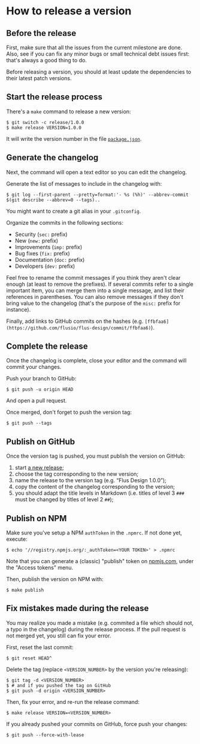 # How to release a version

## Before the release

First, make sure that all the issues from the current milestone are done.
Also, see if you can fix any minor bugs or small technical debt issues first: that's always a good thing to do.

Before releasing a version, you should at least update the dependencies to their latest patch versions.

## Start the release process

There's a `make` command to release a new version:

```console
$ git switch -c release/1.0.0
$ make release VERSION=1.0.0
```

It will write the version number in the file [`package.json`](/package.json).

## Generate the changelog

Next, the command will open a text editor so you can edit the changelog.

Generate the list of messages to include in the changelog with:

```console
$ git log --first-parent --pretty=format:'- %s (%h)' --abbrev-commit $(git describe --abbrev=0 --tags)..
```

You might want to create a git alias in your `.gitconfig`.

Organize the commits in the following sections:

- Security (`sec:` prefix)
- New (`new:` prefix)
- Improvements (`imp:` prefix)
- Bug fixes (`fix:` prefix)
- Documentation (`doc:` prefix)
- Developers (`dev:` prefix)

Feel free to rename the commit messages if you think they aren't clear enough (at least to remove the prefixes).
If several commits refer to a single important item, you can merge them into a single message, and list their references in parentheses.
You can also remove messages if they don't bring value to the changelog (that's the purpose of the `misc:` prefix for instance).

Finally, add links to GitHub commits on the hashes (e.g. `[ffbfaa6](https://github.com/flusio/flus-design/commit/ffbfaa6)`).

## Complete the release

Once the changelog is complete, close your editor and the command will commit your changes.

Push your branch to GitHub:

```console
$ git push -u origin HEAD
```

And open a pull request.

Once merged, don't forget to push the version tag:

```console
$ git push --tags
```

## Publish on GitHub

Once the version tag is pushed, you must publish the version on GitHub:

1. start [a new release](https://github.com/flusio/flus-design/releases/new);
2. choose the tag corresponding to the new version;
3. name the release to the version tag (e.g. “Flus Design 1.0.0”);
4. copy the content of the changelog corresponding to the version;
5. you should adapt the title levels in Markdown (i.e. titles of level 3 `###` must be changed by titles of level 2 `##`);

## Publish on NPM

Make sure you've setup a NPM `authToken` in the `.npmrc`.
If not done yet, execute:

```console
$ echo '//registry.npmjs.org/:_authToken=<YOUR TOKEN>' > .npmrc
```

Note that you can generate a (classic) "publish" token on [npmjs.com](https://www.npmjs.com), under the "Access tokens" menu.

Then, publish the version on NPM with:

```console
$ make publish
```

## Fix mistakes made during the release

You may realize you made a mistake (e.g. commited a file which should not, a typo in the changelog) during the release process.
If the pull request is not merged yet, you still can fix your error.

First, reset the last commit:

```console
$ git reset HEAD^
```

Delete the tag (replace `<VERSION_NUMBER>` by the version you're releasing):

```console
$ git tag -d <VERSION_NUMBER>
$ # and if you pushed the tag on GitHub
$ git push -d origin <VERSION_NUMBER>
```

Then, fix your error, and re-run the release command:

```console
$ make release VERSION=<VERSION_NUMBER>
```

If you already pushed your commits on GitHub, force push your changes:

```console
$ git push --force-with-lease
```
